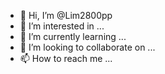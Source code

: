- 👋 Hi, I’m @Lim2800pp
- 👀 I’m interested in ...
- 🌱 I’m currently learning ...
- 💞️ I’m looking to collaborate on ...
- 📫 How to reach me ...

<!---
Lim2800pp/Lim2800pp is a ✨ special ✨ repository because its `README.md` (this file) appears on your GitHub profile.
You can click the Preview link to take a look at your changes.
--->
